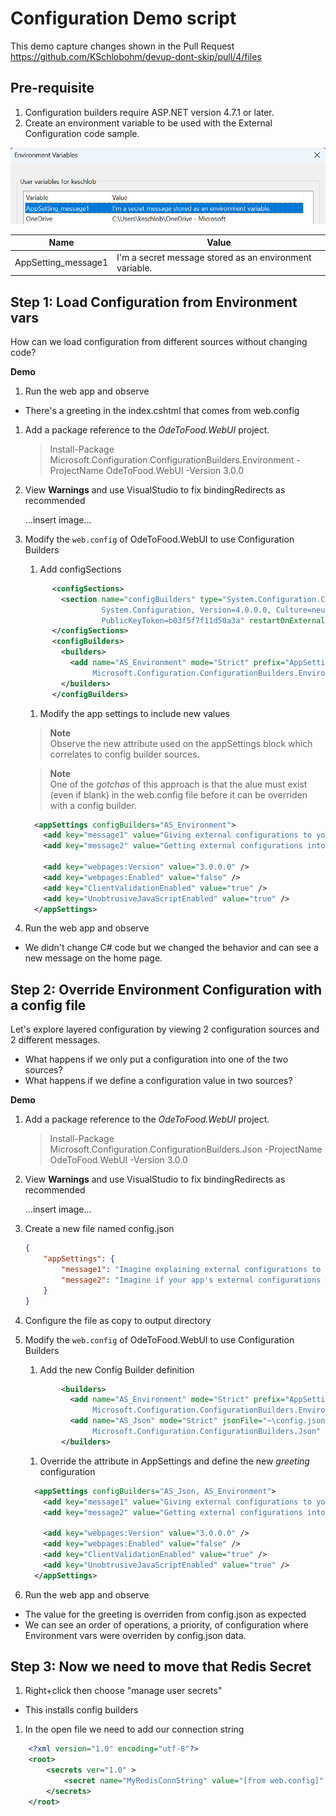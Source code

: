 # Configuration Demo script

This demo capture changes shown in the Pull Request https://github.com/KSchlobohm/devup-dont-skip/pull/4/files

## Pre-requisite

1. Configuration builders require ASP.NET version 4.7.1 or later.
1. Create an environment variable to be used with the External Configuration code sample.

![#image of environment var used in demo](../docs/images/UserVariables.png)

|Name|Value|
|--|--|
|AppSetting_message1|I'm a secret message stored as an environment variable.|


## Step 1: Load Configuration from Environment vars
How can we load configuration from different sources without changing code?

**Demo**

1. Run the web app and observe

- There's a greeting in the index.cshtml that comes from web.config

1. Add a package reference to the *OdeToFood.WebUI* project.

    > Install-Package Microsoft.Configuration.ConfigurationBuilders.Environment -ProjectName OdeToFood.WebUI -Version 3.0.0

1. View **Warnings** and use VisualStudio to fix bindingRedirects as recommended

    ...insert image...

1. Modify the `web.config` of OdeToFood.WebUI to use Configuration Builders

    1. Add configSections

    ```xml
          <configSections>
            <section name="configBuilders" type="System.Configuration.ConfigurationBuildersSection,
			         System.Configuration, Version=4.0.0.0, Culture=neutral,
			         PublicKeyToken=b03f5f7f11d50a3a" restartOnExternalChanges="false" requirePermission="false" />
          </configSections>
          <configBuilders>
            <builders>
              <add name="AS_Environment" mode="Strict" prefix="AppSetting_" stripPrefix="true" type="Microsoft.Configuration.ConfigurationBuilders.EnvironmentConfigBuilder,
		           Microsoft.Configuration.ConfigurationBuilders.Environment" />
            </builders>
          </configBuilders>
    ```

    1. Modify the app settings to include new values
    
    > **Note**<br>
    > Observe the new attribute used on the appSettings block which correlates to config builder sources.
    
    > **Note**<br>
    > One of the *gotchas* of this approach is that the alue must exist (even if blank) in the web.config file before it can be overriden with a config builder.

    ```xml
      <appSettings configBuilders="AS_Environment">
        <add key="message1" value="Giving external configurations to your code is like letting a pancake flip itself – one moment it's brunch, the next it's trying to dance on the griddle!" />
        <add key="message2" value="Getting external configurations into your system is like giving a cat a GPS – you never know if it'll lead to a gourmet restaurant or a cardboard box alley!"/>

        <add key="webpages:Version" value="3.0.0.0" />
        <add key="webpages:Enabled" value="false" />
        <add key="ClientValidationEnabled" value="true" />
        <add key="UnobtrusiveJavaScriptEnabled" value="true" />
      </appSettings>
    ```

1. Run the web app and observe

- We didn't change C# code but we changed the behavior and can see a new message on the home page.

## Step 2: Override Environment Configuration with a config file
Let's explore layered configuration by viewing 2 configuration sources and 2 different messages.

- What happens if we only put a configuration into one of the two sources?
- What happens if we define a configuration value in two sources?

**Demo**

1. Add a package reference to the *OdeToFood.WebUI* project.

    > Install-Package Microsoft.Configuration.ConfigurationBuilders.Json -ProjectName OdeToFood.WebUI -Version 3.0.0

1. View **Warnings** and use VisualStudio to fix bindingRedirects as recommended

    ...insert image...

1. Create a new file named config.json

    ```json
    {
        "appSettings": {
            "message1": "Imagine explaining external configurations to a coffee machine – suddenly, your app's brewing up espressos of efficiency and lattes of laughter!",
            "message2": "Imagine if your app's external configurations were ingredients at a salad bar – suddenly, your code thinks it's a mixologist offering code-cumber cocktails and data-dressing delights"
        }
    }
    ```

1. Configure the file as copy to output directory

1. Modify the `web.config` of OdeToFood.WebUI to use Configuration Builders

    1. Add the new Config Builder definition
    
    ```xml
            <builders>
              <add name="AS_Environment" mode="Strict" prefix="AppSetting_" stripPrefix="true" type="Microsoft.Configuration.ConfigurationBuilders.EnvironmentConfigBuilder,
		           Microsoft.Configuration.ConfigurationBuilders.Environment" />
	          <add name="AS_Json" mode="Strict" jsonFile="~\config.json" jsonMode="Sectional" type="Microsoft.Configuration.ConfigurationBuilders.SimpleJsonConfigBuilder,
		           Microsoft.Configuration.ConfigurationBuilders.Json" />
            </builders>
    ```

    1. Override the attribute in AppSettings and define the new *greeting* configuration
    
    ```xml
      <appSettings configBuilders="AS_Json, AS_Environment">
        <add key="message1" value="Giving external configurations to your code is like letting a pancake flip itself – one moment it's brunch, the next it's trying to dance on the griddle!" />
        <add key="message2" value="Getting external configurations into your system is like giving a cat a GPS – you never know if it'll lead to a gourmet restaurant or a cardboard box alley!"/>
	
        <add key="webpages:Version" value="3.0.0.0" />
        <add key="webpages:Enabled" value="false" />
        <add key="ClientValidationEnabled" value="true" />
        <add key="UnobtrusiveJavaScriptEnabled" value="true" />
      </appSettings>
    ```

1. Run the web app and observe

- The value for the greeting is overriden from config.json as expected
- We can see an order of operations, a priority, of configuration where Environment vars were overriden by config.json data.

## Step 3: Now we need to move that Redis Secret

1. Right+click then choose "manage user secrets"

* This installs config builders

1. In the open file we need to add our connection string

``` xml
    <?xml version="1.0" encoding="utf-8"?>
    <root>
        <secrets ver="1.0" >
            <secret name="MyRedisConnString" value="[from web.config]" />
        </secrets>
    </root>
```
